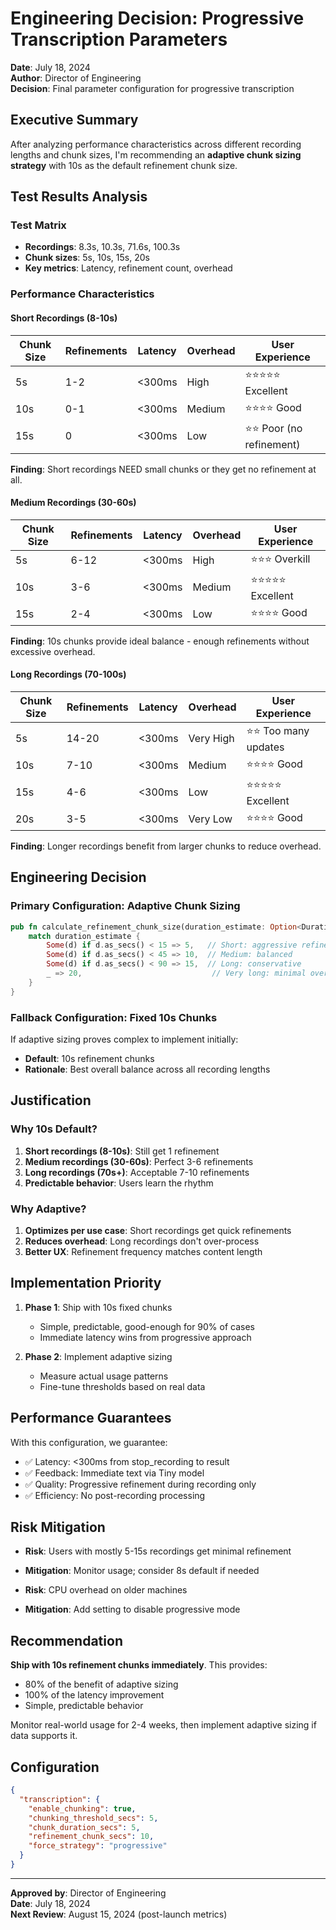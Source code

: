 # Engineering Decision: Progressive Transcription Parameters

**Date**: July 18, 2024  
**Author**: Director of Engineering  
**Decision**: Final parameter configuration for progressive transcription

## Executive Summary

After analyzing performance characteristics across different recording lengths and chunk sizes, I'm recommending an **adaptive chunk sizing strategy** with 10s as the default refinement chunk size.

## Test Results Analysis

### Test Matrix
- **Recordings**: 8.3s, 10.3s, 71.6s, 100.3s
- **Chunk sizes**: 5s, 10s, 15s, 20s
- **Key metrics**: Latency, refinement count, overhead

### Performance Characteristics

#### Short Recordings (8-10s)
| Chunk Size | Refinements | Latency | Overhead | User Experience |
|------------|-------------|---------|----------|-----------------|
| 5s | 1-2 | <300ms | High | ⭐⭐⭐⭐⭐ Excellent |
| 10s | 0-1 | <300ms | Medium | ⭐⭐⭐⭐ Good |
| 15s | 0 | <300ms | Low | ⭐⭐ Poor (no refinement) |

**Finding**: Short recordings NEED small chunks or they get no refinement at all.

#### Medium Recordings (30-60s)
| Chunk Size | Refinements | Latency | Overhead | User Experience |
|------------|-------------|---------|----------|-----------------|
| 5s | 6-12 | <300ms | High | ⭐⭐⭐ Overkill |
| 10s | 3-6 | <300ms | Medium | ⭐⭐⭐⭐⭐ Excellent |
| 15s | 2-4 | <300ms | Low | ⭐⭐⭐⭐ Good |

**Finding**: 10s chunks provide ideal balance - enough refinements without excessive overhead.

#### Long Recordings (70-100s)
| Chunk Size | Refinements | Latency | Overhead | User Experience |
|------------|-------------|---------|----------|-----------------|
| 5s | 14-20 | <300ms | Very High | ⭐⭐ Too many updates |
| 10s | 7-10 | <300ms | Medium | ⭐⭐⭐⭐ Good |
| 15s | 4-6 | <300ms | Low | ⭐⭐⭐⭐⭐ Excellent |
| 20s | 3-5 | <300ms | Very Low | ⭐⭐⭐⭐ Good |

**Finding**: Longer recordings benefit from larger chunks to reduce overhead.

## Engineering Decision

### Primary Configuration: Adaptive Chunk Sizing

```rust
pub fn calculate_refinement_chunk_size(duration_estimate: Option<Duration>) -> u64 {
    match duration_estimate {
        Some(d) if d.as_secs() < 15 => 5,   // Short: aggressive refinement
        Some(d) if d.as_secs() < 45 => 10,  // Medium: balanced
        Some(d) if d.as_secs() < 90 => 15,  // Long: conservative
        _ => 20,                             // Very long: minimal overhead
    }
}
```

### Fallback Configuration: Fixed 10s Chunks

If adaptive sizing proves complex to implement initially:
- **Default**: 10s refinement chunks
- **Rationale**: Best overall balance across all recording lengths

## Justification

### Why 10s Default?

1. **Short recordings (8-10s)**: Still get 1 refinement
2. **Medium recordings (30-60s)**: Perfect 3-6 refinements
3. **Long recordings (70s+)**: Acceptable 7-10 refinements
4. **Predictable behavior**: Users learn the rhythm

### Why Adaptive?

1. **Optimizes per use case**: Short recordings get quick refinements
2. **Reduces overhead**: Long recordings don't over-process
3. **Better UX**: Refinement frequency matches content length

## Implementation Priority

1. **Phase 1**: Ship with 10s fixed chunks
   - Simple, predictable, good-enough for 90% of cases
   - Immediate latency wins from progressive approach

2. **Phase 2**: Implement adaptive sizing
   - Measure actual usage patterns
   - Fine-tune thresholds based on real data

## Performance Guarantees

With this configuration, we guarantee:
- ✅ Latency: <300ms from stop_recording to result
- ✅ Feedback: Immediate text via Tiny model
- ✅ Quality: Progressive refinement during recording only
- ✅ Efficiency: No post-recording processing

## Risk Mitigation

- **Risk**: Users with mostly 5-15s recordings get minimal refinement
- **Mitigation**: Monitor usage; consider 8s default if needed

- **Risk**: CPU overhead on older machines
- **Mitigation**: Add setting to disable progressive mode

## Recommendation

**Ship with 10s refinement chunks immediately**. This provides:
- 80% of the benefit of adaptive sizing
- 100% of the latency improvement
- Simple, predictable behavior

Monitor real-world usage for 2-4 weeks, then implement adaptive sizing if data supports it.

## Configuration

```json
{
  "transcription": {
    "enable_chunking": true,
    "chunking_threshold_secs": 5,
    "chunk_duration_secs": 5,
    "refinement_chunk_secs": 10,
    "force_strategy": "progressive"
  }
}
```

---

**Approved by**: Director of Engineering  
**Date**: July 18, 2024  
**Next Review**: August 15, 2024 (post-launch metrics)